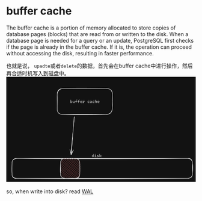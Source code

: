 # buffer cache

The buffer cache is a portion of memory allocated to store copies of database pages (blocks) that are read from or written to the disk. When a database page is needed for a query or an update, PostgreSQL first checks if the page is already in the buffer cache. If it is, the operation can proceed without accessing the disk, resulting in faster performance.

也就是说， `upadte`或者`delete`的数据，首先会在buffer cache中进行操作，然后再合适时机写入到磁盘中。
![1](/Image/database/91.png)

so, when write into disk? read [WAL](./WAL.md)